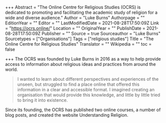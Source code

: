 +++
Abstract = "The Online Centre for Religious Studies (OCRS) is dedicated to promoting and facilitating the academic study of religion for a wide and diverse audience."
Author = "Luke Burns"
Authorpage = ""
EditionYear = ""
Editor = ""
LastModifiedDate = 2021-08-28T17:50:09Z
Link = "https://ocrs.online/"
Location = ""
OriginalYear = ""
PublishDate = 2021-08-28T17:50:09Z
Publisher = ""
Source = true
Sourceauthor = "Luke Burns"
Sourcetypes = ["Organisations"]
Tags = ["religious studies"]
Title = "The Online Centre for Religious Studies"
Translator = ""
Wikipedia = ""
toc = false

+++
The OCRS was founded by Luke Burns in 2016 as a way to help provide access to information about religious ideas and practices from around the world.

> I wanted to learn about different perspectives and experiences of the unseen, but struggled to find a place online that offered this information in a clear and accessible format. I imagined creating an organisation that would provide this knowledge, and little by little tried to bring it into existence.

Since its founding, the OCRS has published two online courses, a number of blog posts, and created the website Understanding Religion.